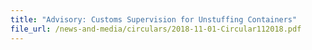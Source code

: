 ```yaml
---
title: "Advisory: Customs Supervision for Unstuffing Containers"
file_url: /news-and-media/circulars/2018-11-01-Circular112018.pdf
---
```

